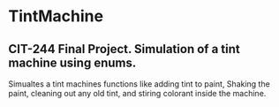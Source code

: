 # TintMachine
## CIT-244 Final Project. Simulation of a tint machine using enums.

Simualtes a tint machines functions like adding tint to paint, Shaking the paint, 
cleaning out any old tint, and stiring colorant inside the machine.
